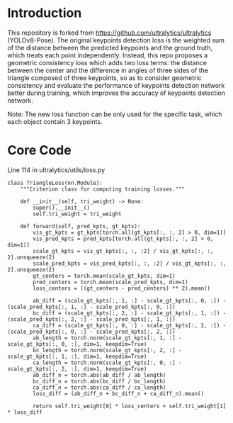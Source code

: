 # Introduction
This repository is forked from https://github.com/ultralytics/ultralytics (YOLOv8-Pose). The original keypoints detection loss is the weighted sum of the distance between the predicted keypoints and the ground truth, which treats each point independently. Instead, this repo proposes a geometric consistency loss which adds two loss terms: the distance between the center and the difference in angles of three sides of the triangle composed of three keypoints, so as to consider geometric consistency and evaluate the performance of keypoints detection network better during training, which improves the accuracy of keypoints detection network.

Note: The new loss function can be only used for the specific task, which each object contain 3 keypoints.
# Core Code
Line 114 in ultralytics/utils/loss.py
```
class TriangleLoss(nn.Module):
    """Criterion class for computing training losses."""

    def __init__(self, tri_weight) -> None:
        super().__init__()
        self.tri_weight = tri_weight

    def forward(self, pred_kpts, gt_kpts):
        vis_gt_kpts = gt_kpts[torch.all(gt_kpts[:, :, 2] > 0, dim=1)]
        vis_pred_kpts = pred_kpts[torch.all(gt_kpts[:, :, 2] > 0, dim=1)]
        scale_gt_kpts = vis_gt_kpts[:, :, :2] / vis_gt_kpts[:, :, 2].unsqueeze(2)
        scale_pred_kpts = vis_pred_kpts[:, :, :2] / vis_gt_kpts[:, :, 2].unsqueeze(2)
        gt_centers = torch.mean(scale_gt_kpts, dim=1)
        pred_centers = torch.mean(scale_pred_kpts, dim=1)
        loss_centers = ((gt_centers - pred_centers) ** 2).mean()

        ab_diff = (scale_gt_kpts[:, 1, :] - scale_gt_kpts[:, 0, :]) - (scale_pred_kpts[:, 1, :] - scale_pred_kpts[:, 0, :])
        bc_diff = (scale_gt_kpts[:, 2, :] - scale_gt_kpts[:, 1, :]) - (scale_pred_kpts[:, 2, :] - scale_pred_kpts[:, 1, :])
        ca_diff = (scale_gt_kpts[:, 0, :] - scale_gt_kpts[:, 2, :]) - (scale_pred_kpts[:, 0, :] - scale_pred_kpts[:, 2, :])
        ab_length = torch.norm(scale_gt_kpts[:, 1, :] - scale_gt_kpts[:, 0, :], dim=1, keepdim=True)
        bc_length = torch.norm(scale_gt_kpts[:, 2, :] - scale_gt_kpts[:, 1, :], dim=1, keepdim=True)
        ca_length = torch.norm(scale_gt_kpts[:, 0, :] - scale_gt_kpts[:, 2, :], dim=1, keepdim=True)
        ab_diff_n = torch.abs(ab_diff / ab_length)
        bc_diff_n = torch.abs(bc_diff / bc_length)
        ca_diff_n = torch.abs(ca_diff / ca_length)
        loss_diff = (ab_diff_n + bc_diff_n + ca_diff_n).mean()

        return self.tri_weight[0] * loss_centers + self.tri_weight[1] * loss_diff
